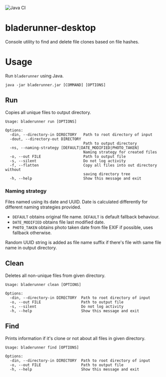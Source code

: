 ![Java CI](https://github.com/pavelkorolevxyz/bladerunner-desktop/workflows/Java%20CI/badge.svg?branch=development)

# bladerunner-desktop

Console utility to find and delete file clones based on file hashes.

# Usage
Run `bladerunner` using Java.

```shell script
java -jar bladerunner.jar [COMMAND] [OPTIONS]
```

## Run
Copies all unique files to output directory.
```shell script
Usage: bladerunner run [OPTIONS]

Options:
  -din, --directory-in DIRECTORY   Path to root directory of input
  -dout, --directory-out DIRECTORY
                                   Path to output directory
  -ns, --naming-strategy [DEFAULT|DATE_MODIFIED|PHOTO_TAKEN]
                                   Naming strategy for created files
  -o, --out FILE                   Path to output file
  -s, --silent                     Do not log activity
  -f, --flatten                    Copy all files into out directory without
                                   saving directory tree
  -h, --help                       Show this message and exit
```

### Naming strategy
Files named using its date and UUID.
Date is calculated differently for different naming strategies provided. 
- `DEFAULT` obtains original file name. `DEFAULT` is default fallback behaviour.
- `DATE_MODIFIED` obtains file last modified date. 
- `PHOTO_TAKEN` obtains photo taken date from file EXIF if possible, uses fallback otherwise.

Random UUID string is added as file name suffix if there's file with same file name in output directory. 

## Clean
Deletes all non-unique files from given directory.
```shell script
Usage: bladerunner clean [OPTIONS]

Options:
  -din, --directory-in DIRECTORY  Path to root directory of input
  -o, --out FILE                  Path to output file
  -s, --silent                    Do not log activity
  -h, --help                      Show this message and exit
```

## Find
Prints information if it's clone or not about all files in given directory.
```shell script
Usage: bladerunner find [OPTIONS]

Options:
  -din, --directory-in DIRECTORY  Path to root directory of input
  -o, --out FILE                  Path to output file
  -h, --help                      Show this message and exit
```
